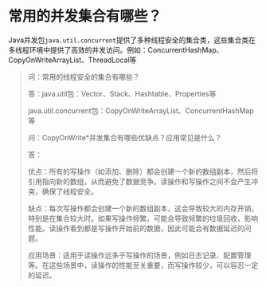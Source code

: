 # 常用的并发集合有哪些？

Java并发包`java.util.concurrent`提供了多种线程安全的集合类，这些集合类在多线程环境中提供了高效的并发访问。例如：ConcurrentHashMap、CopyOnWriteArrayList、ThreadLocal等

>   问：常用的线程安全的集合有哪些？
>
>   答：java.util包：Vector、Stack、Hashtable、Properties等
>
>   ​		java.util.concurrent包：CopyOnWriteArrayList、ConcurrentHashMap等
>
>   问：CopyOnWrite*并发集合有哪些优缺点？应用常见是什么？
>
>   答：
>
>   ​	 优点：所有的写操作（如添加、删除）都会创建一个新的数组副本，然后将引用指向新的数组，从而避免了数据竞争。读操作和写操作之间不会产生冲突，确保了线程安全。
>
>   ​	缺点：每次写操作都会创建一个新的数组副本，这会导致较大的内存开销，特别是在集合较大时。如果写操作频繁，可能会导致频繁的垃圾回收，影响性能。读操作看到都是写操作开始前的数据，因此可能会有数据延迟的问题。
>
>   ​	应用场景：适用于读操作远多于写操作的场景，例如日志记录、配置管理等。在这些场景中，读操作的性能至关重要，而写操作较少，可以容忍一定的延迟。